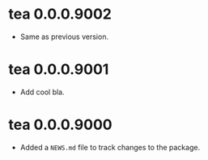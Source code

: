 <!-- NEWS.md is maintained by https://cynkra.github.io/fledge, do not edit -->

# tea 0.0.0.9002

- Same as previous version.


# tea 0.0.0.9001

- Add cool bla.


# tea 0.0.0.9000

- Added a `NEWS.md` file to track changes to the package.

